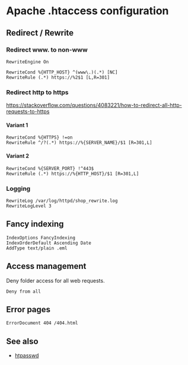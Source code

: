 # Apache .htaccess configuration

## Redirect / Rewrite

### Redirect www. to non-www

```
RewriteEngine On

RewriteCond %{HTTP_HOST} ^(www\.)(.*) [NC]
RewriteRule (.*) https://%2$1 [L,R=301]
```

### Redirect http to https

https://stackoverflow.com/questions/4083221/how-to-redirect-all-http-requests-to-https

#### Variant 1
```
RewriteCond %{HTTPS} !=on
RewriteRule ^/?(.*) https://%{SERVER_NAME}/$1 [R=301,L]
```
#### Variant 2
```
RewriteCond %{SERVER_PORT} !^443$
RewriteRule (.*) https://%{HTTP_HOST}/$1 [R=301,L]
```

### Logging 
```
RewriteLog /var/log/httpd/shop_rewrite.log
RewriteLogLevel 3
```

## Fancy indexing

```
IndexOptions FancyIndexing
IndexOrderDefault Ascending Date
AddType text/plain .eml
```

## Access management

Deny folder access for all web requests.

```
Deny from all
```

## Error pages

```
ErrorDocument 404 /404.html
```

## See also

- [htpasswd](htpasswd)